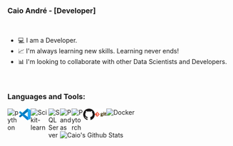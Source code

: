 ### Caio André - [Developer]

<br />

- 💻 I am a Developer.
- 📈 I'm always learning new skills. Learning never ends!
- 📊 I'm looking to collaborate with other Data Scientists and Developers.


<br />


### Languages and Tools:

<img align="left" alt="python" width="26px" src="https://cdn3.iconfinder.com/data/icons/logos-and-brands-adobe/512/267_Python-512.png" />

<img align="left" alt="visual studio code" width="26px" src="https://raw.githubusercontent.com/github/explore/80688e429a7d4ef2fca1e82350fe8e3517d3494d/topics/visual-studio-code/visual-studio-code.png" />

[<img align="left" alt="Scikit-learn" width="40px" src="https://upload.wikimedia.org/wikipedia/commons/0/05/Scikit_learn_logo_small.svg" />](https://scikit-learn.org/stable/)

<img align="left" alt="SQLServer" width="26px" src="https://img.icons8.com/color/2x/microsoft-sql-server.png" />

<img align="left" alt="Pandas" width="26px" src="https://cdn.jsdelivr.net/npm/simple-icons@3.4.0/icons/pandas.svg" />

<img align="left" alt="Pytorch" width="26px" src="https://cdn.jsdelivr.net/npm/simple-icons@3.4.0/icons/pytorch.svg" />

<img align="left" alt="GitHub" width="26px" src="https://raw.githubusercontent.com/github/explore/78df643247d429f6cc873026c0622819ad797942/topics/github/github.png" />

<img align="left" alt="Git" width="26px" src="https://raw.githubusercontent.com/github/explore/80688e429a7d4ef2fca1e82350fe8e3517d3494d/topics/git/git.png" />

<img aling="left" alt="Docker" width="34px" src="https://www.ianstacey.net/wp-content/uploads/2021/06/Moby-logo.png"/> 
<br />
<br />

<br />


<img align="left" alt="Caio's Github Stats" src="https://github-readme-stats.vercel.app/api?username=caioandre182&show_icons=true&hide_border=true" />

[twitter]: https://twitter.com/anticaiio
[instagram]: https://instagram.com/caioverso_
